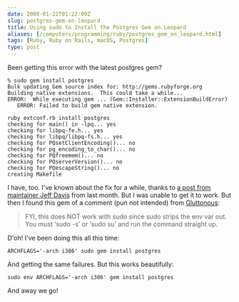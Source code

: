 ```yaml
--- 
date: 2008-01-22T01:22:09Z
slug: postgres-gem-on-leopard
title: Using sudo to Install the Postgres Gem on Leopard
aliases: [/computers/programming/ruby/postgres_gem_on_leopard.html]
tags: [Ruby, Ruby on Rails, macOS, Postgres]
type: post
---
```


Been getting this error with the latest postgres gem?

    % sudo gem install postgres
    Bulk updating Gem source index for: http://gems.rubyforge.org
    Building native extensions.  This could take a while...
    ERROR:  While executing gem ... (Gem::Installer::ExtensionBuildError)
       ERROR: Failed to build gem native extension.

    ruby extconf.rb install postgres
    checking for main() in -lpq... yes
    checking for libpq-fe.h... yes
    checking for libpq/libpq-fs.h... yes
    checking for PQsetClientEncoding()... no
    checking for pg_encoding_to_char()... no
    checking for PQfreemem()... no
    checking for PQserverVersion()... no
    checking for PQescapeString()... no
    creating Makefile

I have, too. I've known about the fix for a while, thanks to [a post from
maintainer Jeff Davis] from last month. But I was unable to get it to work. But
then I found this gem of a comment (pun not intended) from [Gluttonous][]:

> FYI, this does NOT work with sudo since sudo strips the env var out. You must
> ‘sudo -s’ or ‘sudo su’ and run the command straight up.

D'oh! I've been doing this all this time:

    ARCHFLAGS='-arch i386' sudo gem install postgres

And getting the same failures. But this works beautifully:

    sudo env ARCHFLAGS='-arch i386' gem install postgres

And away we go!

  [a post from maintainer Jeff Davis]: http://rubyforge.org/pipermail/ruby-pg-general/2007-December/000004.html
    "[Ruby-pg-general] osx leopard"
  [Gluttonous]: http://glu.ttono.us/articles/2007/12/22/postgresql-gem-on-leopard-stock-gem-system
    "Gluttonous: postgresql gem on Leopard stock gem system"
